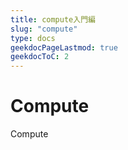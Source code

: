 ```yaml
---
title: compute入門編
slug: "compute"
type: docs
geekdocPageLastmod: true
geekdocToC: 2
---
```


# Compute
Compute